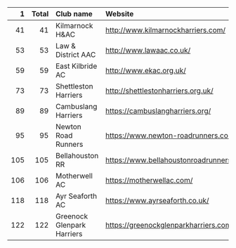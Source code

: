 |   1 |   Total | Club name                  | Website                                    |
|----:|--------:|:---------------------------|:-------------------------------------------|
|  41 |      41 | Kilmarnock H&AC            | http://www.kilmarnockharriers.com/         |
|  53 |      53 | Law & District AAC         | http://www.lawaac.co.uk/                   |
|  59 |      59 | East Kilbride AC           | http://www.ekac.org.uk/                    |
|  73 |      73 | Shettleston Harriers       | http://shettlestonharriers.org.uk/         |
|  89 |      89 | Cambuslang Harriers        | https://cambuslangharriers.org/            |
|  95 |      95 | Newton Road Runners        | https://www.newton-roadrunners.com/        |
| 105 |     105 | Bellahouston RR            | https://www.bellahoustonroadrunners.co.uk/ |
| 106 |     106 | Motherwell AC              | https://motherwellac.com/                  |
| 118 |     118 | Ayr Seaforth AC            | https://www.ayrseaforth.co.uk/             |
| 122 |     122 | Greenock Glenpark Harriers | https://greenockglenparkharriers.com/      |